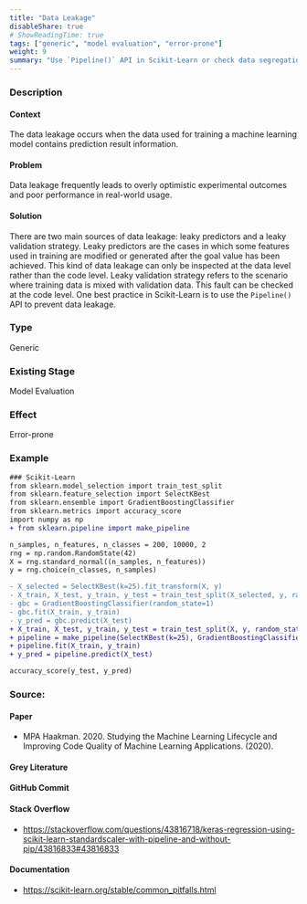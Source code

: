 ```yaml
---
title: "Data Leakage"
disableShare: true
# ShowReadingTime: true
tags: ["generic", "model evaluation", "error-prone"]
weight: 9
summary: "Use `Pipeline()` API in Scikit-Learn or check data segregation carefully when using other libraries to prevent data leakage."
---
```


### Description

#### Context
The data leakage occurs when the data used for training a machine learning model contains prediction result information.

#### Problem
Data leakage frequently leads to overly optimistic experimental outcomes and poor performance in real-world usage.

#### Solution
There are two main sources of data leakage: leaky predictors and a leaky validation strategy. Leaky predictors are the cases in which some features used in training are modified or generated after the goal value has been achieved. This kind of data leakage can only be inspected at the data level rather than the code level. Leaky validation strategy refers to the scenario where training data is mixed with validation data. This fault can be checked at the code level. One best practice in Scikit-Learn is to use the `Pipeline()` API to prevent data leakage.

### Type

Generic

### Existing Stage

Model Evaluation

### Effect

Error-prone

### Example

```diff
### Scikit-Learn
from sklearn.model_selection import train_test_split
from sklearn.feature_selection import SelectKBest
from sklearn.ensemble import GradientBoostingClassifier
from sklearn.metrics import accuracy_score
import numpy as np
+ from sklearn.pipeline import make_pipeline

n_samples, n_features, n_classes = 200, 10000, 2
rng = np.random.RandomState(42)
X = rng.standard_normal((n_samples, n_features))
y = rng.choice(n_classes, n_samples)

- X_selected = SelectKBest(k=25).fit_transform(X, y)
- X_train, X_test, y_train, y_test = train_test_split(X_selected, y, random_state=42)
- gbc = GradientBoostingClassifier(random_state=1)
- gbc.fit(X_train, y_train)
- y_pred = gbc.predict(X_test)
+ X_train, X_test, y_train, y_test = train_test_split(X, y, random_state=42)
+ pipeline = make_pipeline(SelectKBest(k=25), GradientBoostingClassifier(random_state=1))
+ pipeline.fit(X_train, y_train)
+ y_pred = pipeline.predict(X_test)

accuracy_score(y_test, y_pred)
```

### Source:

#### Paper 
- MPA Haakman. 2020. Studying the Machine Learning Lifecycle and Improving Code Quality of Machine Learning Applications. (2020).

#### Grey Literature

#### GitHub Commit

#### Stack Overflow
- https://stackoverflow.com/questions/43816718/keras-regression-using-scikit-learn-standardscaler-with-pipeline-and-without-pip/43816833#43816833

#### Documentation
- https://scikit-learn.org/stable/common_pitfalls.html


